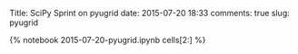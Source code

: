 Title: SciPy Sprint on pyugrid
date:  2015-07-20 18:33
comments: true
slug: pyugrid

{% notebook 2015-07-20-pyugrid.ipynb cells[2:] %}

